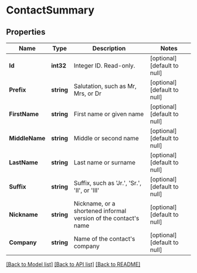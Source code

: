 # ContactSummary

## Properties
Name | Type | Description | Notes
------------ | ------------- | ------------- | -------------
**Id** | **int32** | Integer ID. Read-only. | [optional] [default to null]
**Prefix** | **string** | Salutation, such as Mr, Mrs, or Dr | [optional] [default to null]
**FirstName** | **string** | First name or given name | [optional] [default to null]
**MiddleName** | **string** | Middle or second name | [optional] [default to null]
**LastName** | **string** | Last name or surname | [optional] [default to null]
**Suffix** | **string** | Suffix, such as &#39;Jr.&#39;, &#39;Sr.&#39;, &#39;II&#39;, or &#39;III&#39; | [optional] [default to null]
**Nickname** | **string** | Nickname, or a shortened informal version of the contact&#39;s name | [optional] [default to null]
**Company** | **string** | Name of the contact&#39;s company | [optional] [default to null]

[[Back to Model list]](../README.md#documentation-for-models) [[Back to API list]](../README.md#documentation-for-api-endpoints) [[Back to README]](../README.md)


